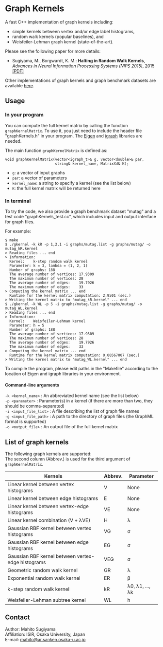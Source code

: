 # Graph Kernels
A fast C++ implementation of graph kernels including:
* simple kernels between vertex and/or edge label histograms,
* random walk kernels (popular baselines), and
* Weisfeiler-Lehman graph kernel (state-of-the-art).

Please see the following paper for more details:
* Sugiyama, M., Borgwardt, K. M.: **Halting in Random Walk Kernels**, *Advances in Neural Information Processing Systems (NIPS 2015)*, 2015 [[PDF]](https://papers.nips.cc/paper/5688-halting-in-random-walk-kernels.pdf)

Other implementations of graph kernels and graph benchmark datasets are available [here](https://www.bsse.ethz.ch/mlcb/research/machine-learning/graph-kernels.html).

## Usage
### In your program
You can compute the full kernel matrix by calling the function `graphKernelMatrix`.
To use it, you just need to include the header file "graphKernels.h" in your program.
The [Eigen](http://eigen.tuxfamily.org) and [igraph](http://igraph.org/c/) libraries are needed.

The main function `graphKernelMatrix` is defined as:
```
void graphKernelMatrix(vector<igraph_t>& g, vector<double>& par,
                       string& kernel_name, MatrixXd& K);
```
* `g`: a vector of input graphs
* `par`: a vector of parameters
* `kernel_name`: a string to specify a kernel (see the list below)
* `K`: the full kernel matrix will be returned here

### In terminal
To try the code, we also provide a graph benchmark dataset "mutag" and a test code "graphKernels_test.cc", which includes input and output interface for graph files.

For example:
```
$ make
$ ./gkernel -k kR -p 1,2,1 -i graphs/mutag.list -g graphs/mutag/ -o mutag_kR.kernel
> Reading files ... end
> Information:
  Kernel:    k-step random walk kernel
  Parameter: k = 3, lambda = (1, 2, 1)
  Number of graphs: 188
  The average number of vertices: 17.9309
  The maximum number of vertices: 28
  The average number of edges:    19.7926
  The maximum number of edges:    33
> Computing the kernel matrix ... end
  Runtime for the kernel matrix computation: 2.9501 (sec.)
> Writing the kernel matrix to "mutag_kR.kernel" ... end
$ ./gkernel -k WL -p 5 -i graphs/mutag.list -g graphs/mutag/ -o mutag_WL.kernel
> Reading files ... end
> Information:
  Kernel:    Weisfeiler-Lehman kernel
  Parameter: h = 5
  Number of graphs: 188
  The average number of vertices: 17.9309
  The maximum number of vertices: 28
  The average number of edges:    19.7926
  The maximum number of edges:    33
> Computing the kernel matrix ... end
  Runtime for the kernel matrix computation: 0.00567007 (sec.)
> Writing the kernel matrix to "mutag_WL.kernel" ... end
```
To compile the program, please edit paths in the "Makefile" according to the location of Eigen and igraph libraries in your environment.

#### Command-line arguments

  `-k <kernel_name>` : An abbreviated kernel name (see the list below)  
  `-p <parameter>` : Parameter(s) in a kernel (if there are more than two, they should be comma-separated)  
  `-i <input_file_list>` : A file describing the list of graph file names  
  `-g <input_file_path>` : A path to the directory of graph files (the GraphML format is supported)  
  `-o <output_file>` : An output file of the full kernel matrix




## List of graph kernels
The following graph kernels are supported:  
The second column (Abbrev.) is used for the third argument of `graphKernelMatrix`.

Kernels                                            | Abbrev. | Parameter
-------------------------------------------------- | ------- | ---------
Linear kernel between vertex histograms            |       V | None
Linear kernel between edge histograms              |       E | None
Linear kernel between vertex-edge histograms       |      VE | None
Linear kernel combination (V + &#955;VE)           |       H | &#955;
Gaussian RBF kernel between vertex histograms      |      VG | &#963;
Gaussian RBF kernel between edge histograms        |      EG | &#963;
Gaussian RBF kernel between vertex-edge histograms |     VEG | &#963;
Geometric random walk kernel                       |      GR | &#955;
Exponential random walk kernel                     |      ER | &#946;
k-step random walk kernel                          |      kR | &#955;0, &#955;1, ..., &#955;k
Weisfeiler-Lehman subtree kernel                   |      WL | h

## Contact
Author: Mahito Sugiyama  
Affiliation: ISIR, Osaka University, Japan  
E-mail: mahito@ar.sanken.osaka-u.ac.jp
